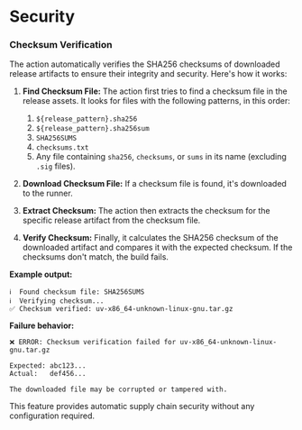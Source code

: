 # Security

### Checksum Verification

The action automatically verifies the SHA256 checksums of downloaded release artifacts to ensure their integrity and security. Here's how it works:

1.  **Find Checksum File:** The action first tries to find a checksum file in the release assets. It looks for files with the following patterns, in this order:
    1.  `${release_pattern}.sha256`
    2.  `${release_pattern}.sha256sum`
    3.  `SHA256SUMS`
    4.  `checksums.txt`
    5.  Any file containing `sha256`, `checksums`, or `sums` in its name (excluding `.sig` files).

2.  **Download Checksum File:** If a checksum file is found, it's downloaded to the runner.

3.  **Extract Checksum:** The action then extracts the checksum for the specific release artifact from the checksum file.

4.  **Verify Checksum:** Finally, it calculates the SHA256 checksum of the downloaded artifact and compares it with the expected checksum. If the checksums don't match, the build fails.

**Example output:**
```
ℹ️  Found checksum file: SHA256SUMS
ℹ️  Verifying checksum...
✅ Checksum verified: uv-x86_64-unknown-linux-gnu.tar.gz
```

**Failure behavior:**
```
❌ ERROR: Checksum verification failed for uv-x86_64-unknown-linux-gnu.tar.gz

Expected: abc123...
Actual:   def456...

The downloaded file may be corrupted or tampered with.
```

This feature provides automatic supply chain security without any configuration required.
